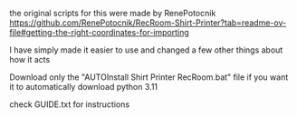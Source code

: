 the original scripts for this were made by RenePotocnik
https://github.com/RenePotocnik/RecRoom-Shirt-Printer?tab=readme-ov-file#getting-the-right-coordinates-for-importing

I have simply made it easier to use and changed a few other things about how it acts


Download only the "AUTOInstall Shirt Printer RecRoom.bat" file if you want it to automatically download python 3.11

check GUIDE.txt for instructions
